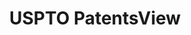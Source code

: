 ---
layout: default
bigquery: https://console.cloud.google.com/bigquery?p=patents-public-data&d=patentsview&page=dataset
citation: Attribution should be given to PatentsView for use, distribution, or derivative
  works.
code: https://github.com/CSSIP-AIR/PatentsView-Code-Snippets/
contributors: USPTO
cost: None
description: 'PatentsView includes US patent data including raw data (summaries, applications,
  pregrant applications), disambugations of inventors and assignees, and inventor
  gender estimates.  Also foreign priority data, # of figures and sheets, and government
  interest statements.'
documentation: https://patentsview.org/query/builder-faqs
last_edit: 04/10/2022, 07:40:32
location: https://patentsview.org/
maintained_by: USPTO
record_creation_timestamp: 12/2/2020 17:20:46
schema_fields:
- role
- assignee_id
- _102_date
- citation_id
- latitude
- type
- filename
- subclass
- disamb_inventor_id_20170307
- state
- category_id
- rawassignee_id
- abstract
- text
- withdrawn
- county_fips
- state_fips
- f102_date
- disamb_inventor_id_20181127
- group_id
- term_extension
- lapse_of_patent
- kind
- name_last
- lname
- disclaimer_date
- longitude
- subsection_id
- disamb_inventor_id_20200929
- disamb_assignee_id_20190820
- disamb_inventor_id_20200630
- relkind
- num_claims
- level_two
- disamb_inventor_id_20180528
- organization
- term_grant
- disamb_assignee_id_20200630
- name_first
- contract_award_number
- category
- subgroup_id
- disamb_inventor_id_20191231
- subcategory_id
- exemplary
- male
- num
- attribution_status
- term_disclaimer
- patent_id
- sequence
- id
- inventor_id
- disamb_inventor_id_20190820
- applicant_type
- field_id
- name
- level_three
- disamb_inventor_id_20200331
- disamb_inventor_id_20201229
- sector_title
- lawyer_id
- main_group
- country_transformed
- num_figures
- rule_47
- section_id
- disamb_inventor_id_20190312
- num_sheets
- status
- level_one
- length
- date
- classification_level
- mainclass_id
- disamb_assignee_id_20191231
- gi_statement
- doctype
- disamb_assignee_id_20181127
- subclass_id
- reldocno
- classification_data_source
- male_flag
- disamb_assignee_id_20191008
- country
- organization_id
- disamb_assignee_id_20200929
- latlong
- disamb_assignee_id_20200331
- city
- disamb_inventor_id_20171003
- latin_name
- dependent
- rawlocation_id
- series_code
- rawinventor_id
- number
- title
- classification_status
- _371_date
- fname
- ipc_version_indicator
- disamb_inventor_id_20170808
- designation
- field_title
- action_date
- county
- disamb_assignee_id_20190312
- disamb_inventor_id_20171226
- uuid
- symbol_position
- disamb_inventor_id_20191008
- doc_type
- section
- location_id
- f371_date
- publication_number
- classification_value
- group
- application_id
- rel_id
- deceased
- subgroup
- variety
- ipc_class
shortname: patentsview
tags:
- disambiguation
- United States
- gender
terms_of_use: Creative Commons Attribution 4.0 International License.
timeframe: 1963-1999
title: USPTO PatentsView
uuid: cf1780b1-e265-4e49-8d1d-83b9cfe0fd9a
---
